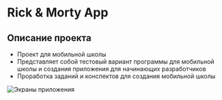 # Rick & Morty App

## Описание проекта
- Проект для мобильной школы
- Представляет собой тестовый вариант программы для мобильной школы и создания приложения для начинающих разработчиков
- Проработка заданий и конспектов для создания мобильной школы 

![Экраны приложения](https://raw.githubusercontent.com/Ytsyy/iosSchool_HH/3e2f4d7c940ddecaf4a0dabb5c006f72343b3e97/All%20screen.jpg)
